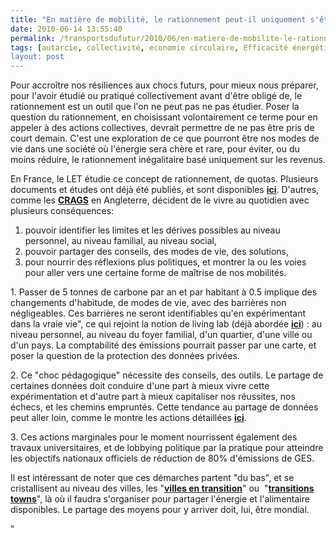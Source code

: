 ```yaml
---
title: "En matière de mobilité, le rationnement peut-il uniquement s'étudier ?"
date: 2010-06-14 13:55:40
permalink: /transportsdufutur/2010/06/en-matiere-de-mobilite-le-rationnement-peutil-uniquement-setudier.html
tags: [autarcie, collectivité, economie circulaire, Efficacité énergétique, internet, living lab, partage de données, Plateforme d'idées]
layout: post
---
```


<p>Pour accroître nos résiliences aux chocs futurs, pour mieux nous préparer, pour l'avoir étudié ou pratiqué collectivement avant d'être obligé de, le rationnement est un outil que l'on ne peut pas ne pas étudier. Poser la question du rationnement, en choisissant volontairement ce terme pour en appeler à des actions collectives, devrait permettre de ne pas être pris de court demain. C'est une exploration de ce que pourront être nos modes de vie dans une société où l'énergie sera chère et rare, pour éviter, ou du moins réduire, le rationnement inégalitaire basé uniquement sur les revenus.</p> <p>En France, le LET étudie ce concept de rationnement, de quotas. Plusieurs documents et études ont déjà été publiés, et sont disponibles <strong><a href="http://www.let.fr/fr/annuaire/auteurs/craux/recherches4.html" target="_blank">ici</a></strong>. D'autres, comme les <strong><a href="http://www.carbonrationing.org.uk/" target="_blank">CRAGS</a></strong> en Angleterre, décident de le vivre au quotidien avec plusieurs conséquences:</p> <p> </p>  <!--more--> <span><span> <ol> <li>pouvoir identifier les limites et les dérives possibles au niveau personnel, au niveau familial, au niveau social, </li> <li>pouvoir partager des conseils, des modes de vie, des solutions, </li> <li>pour nourrir des réflexions plus politiques, et montrer la ou les voies pour aller vers une certaine forme de maîtrise de nos mobilités.</li> </ol> </span> <p>1. Passer de 5 tonnes de carbone par an et par habitant à 0.5 implique des changements d'habitude, de modes de vie, avec des barrières non négligeables. Ces barrières ne seront identifiables qu'en expérimentant dans la vraie vie", ce qui rejoint la notion de living lab (déjà abordée <strong><a href="https://gabrielplassat.github.io/transportsdufutur/2010/04/du-serious-game-a-la-ville-laboratoire-puis-a-la-ville-living-lab.html"" target=""_blank"">ici</a></strong>) : au niveau personnel, au niveau du foyer familial, d'un quartier, d'une ville ou d'un pays. La comptabilité des émissions pourrait passer par une carte, et poser la question de la protection des données privées.</p> <p>2. Ce "choc pédagogique" nécessite des conseils, des outils. Le partage de certaines données doit conduire d'une part à mieux vivre cette expérimentation et d'autre part à mieux capitaliser nos réussites, nos échecs, et les chemins empruntés. Cette tendance au partage de données peut aller loin, comme le montre les actions détaillées <strong><a href=""http://www.internetactu.net/2010/05/26/nos-vies-gerees-par-les-donnees/"" target=""_blank"">ici</a></strong>.</p> <p>3. Ces actions marginales pour le moment nourrissent également des travaux universitaires, et de lobbying politique par la pratique pour atteindre les objectifs nationaux officiels de réduction de 80% d'émissions de GES.</p> <p>Il est intéressant de noter que ces démarches partent "du bas", et se cristallisent au niveau des villes, les "<strong><a href=""http://villesentransition.net/"" target=""_blank"">villes en transition</a></strong>" ou  "<strong><a href=""http://www.transitiontowns.org/"" target=""_blank"">transitions towns</a></strong>", là où il faudra s'organiser pour partager l'énergie et l'alimentaire disponibles. Le partage des moyens pour y arriver doit, lui, être mondial.<br /></p></span>"
